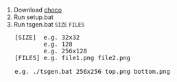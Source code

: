 1. Download [choco](https://chocolatey.org)
2. Run setup.bat
3. Run tsgen.bat `SIZE` `FILES`    
<pre>
   [SIZE]  e.g. 32x32  
           e.g. 128  
           e.g. 256x128  
   [FILES] e.g. file1.png file2.png
   
   e.g. ./tsgen.bat 256x256 top.png bottom.png
</pre>
